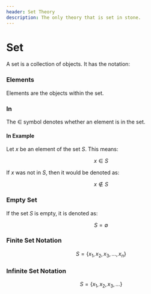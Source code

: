 ```yaml
---
header: Set Theory
description: The only theory that is set in stone.
---
```


# Set

A set is a collection of objects. It has the notation:


### Elements

Elements are the objects within the set.

### In

The $\in$ symbol denotes whether an element is in the set.

#### In Example

Let $x$ be an element of the set $S$. This means:

$$x \in S$$

If $x$ was not in $S$, then it would be denoted as:

$$x \not\in S$$

### Empty Set

If the set $S$ is empty, it is denoted as:

$$S = \emptyset$$

### Finite Set Notation

$$S = \left\{x_1, x_2, x_3, ..., x_n\right\}$$

### Infinite Set Notation

$$S = \left\{x_1, x_2, x_3, ...\right\}$$